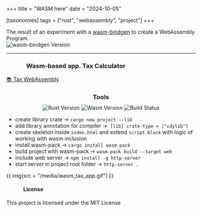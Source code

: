 +++
title = "WASM here"
date = "2024-10-05"

[taxonomies]
tags = ["rust", "webassembly", "project"]
+++

The result of an experiment with a [wasm-bindgen](https://crates.io/crates/wasm-bindgen) to create a WebAssembly Program.  
![wasm-bindgen Version](https://img.shields.io/badge/wasm_bingen-0.2.95%20-orange)
<!-- more -->
---
### &emsp;&emsp;&emsp; Wasm-based app. Tax Calculator

[📚 Tax WebAssembly](https://github.com/maltsev-dev/tax_app_webassembly)

<h3 style="text-align:center; margin-bottom:8px;">Tools</h3>
<p align="center" style="margin:0; padding:0;">
  <img style="display:inline-block; vertical-align:middle;"
       src="https://img.shields.io/badge/rust-1.83.0%20-green" alt="Rust Version"/>
  <img style="display:inline-block; vertical-align:middle;"
       src="https://img.shields.io/badge/wasm_test-0.3%20-orange" alt="Wasm Version"/>
  <img style="display:inline-block; vertical-align:middle;"
       src="https://github.com/chemyl/tax_app_webassembly/actions/workflows/rust.yml/badge.svg" alt="Build Status"/>
</p>

- create library crate -> `cargo new project --lib`
- add library annotation for compiler ->` [lib] crate-type = ["cdylib"]`
- create skeleton inside `index.html` and extend `script block` with logic of working with wasm inclusion
- install wasm-pack -> `cargo install wasm-pack`
- build project with wasm-pack -> `wasm-pack build --target web`
- include web server -> `npm install -g http-server`
- start server in project root folder -> `http-server .`

{{ img(src = "/media/wasm_tax_app.gif") }}


#### &emsp;&emsp;&emsp; **License**
This project is licensed under the MIT License 
